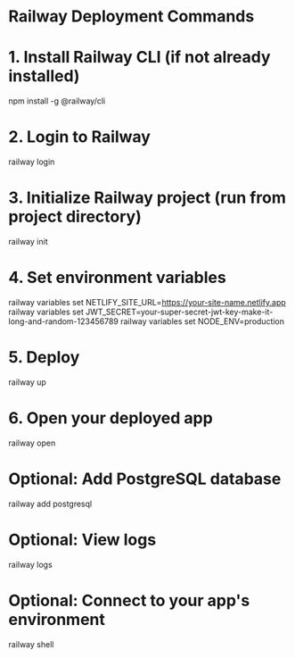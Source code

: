# Railway Deployment Commands

# 1. Install Railway CLI (if not already installed)
npm install -g @railway/cli

# 2. Login to Railway
railway login

# 3. Initialize Railway project (run from project directory)
railway init

# 4. Set environment variables
railway variables set NETLIFY_SITE_URL=https://your-site-name.netlify.app
railway variables set JWT_SECRET=your-super-secret-jwt-key-make-it-long-and-random-123456789
railway variables set NODE_ENV=production

# 5. Deploy
railway up

# 6. Open your deployed app
railway open

# Optional: Add PostgreSQL database
railway add postgresql

# Optional: View logs
railway logs

# Optional: Connect to your app's environment
railway shell
